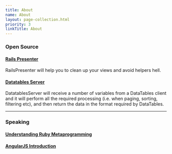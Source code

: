 ```yaml
---
title: About
name: About
layout: page-collection.html
priority: 3
linkTitle: About
---
```


### Open Source

#### [Rails Presenter](http://dfmonaco.github.io/rails_presenter/)

RailsPresenter will help you to clean up your views and avoid helpers hell.

#### [Datatables Server](http://dfmonaco.github.io/datatables_server/)

DatatablesServer will receive a number of variables from a DataTables client and it will perform all the required processing (i.e. when paging, sorting, filtering etc), and then return the data in the format required by DataTables.

<hr>

### Speaking

#### [Understanding Ruby Metaprogramming](http://dfmonaco.github.com/understanding_ruby_metaprogramming/#/)
#### [AngularJS Introduction](http://dfmonaco.github.io/angularjs-slides/#/)
